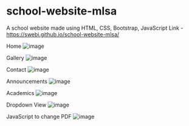 # school-website-mlsa
A school website made using HTML, CSS, Bootstrap, JavaScript 
Link - https://swebi.github.io/school-website-mlsa/

Home
![image](https://github.com/Swebi/school-website-mlsa/assets/82446436/475d6acd-2833-4dc9-8c7c-46accbc932cd)


Gallery
![image](https://github.com/Swebi/school-website-mlsa/assets/82446436/5d47a456-7abc-47cd-92cc-d262e19856e0)

Contact
![image](https://github.com/Swebi/school-website-mlsa/assets/82446436/0f9e4186-52c8-490b-882b-8e625f165283)

Announcements
![image](https://github.com/Swebi/school-website-mlsa/assets/82446436/d8f93c8a-8a7a-4d8f-8a0d-7e0c47ef1815)

Academics
![image](https://github.com/Swebi/school-website-mlsa/assets/82446436/6a49aff3-328d-4faf-8365-e20ad4968621)

Dropdown View
![image](https://github.com/Swebi/school-website-mlsa/assets/82446436/844dc625-8c32-4d0d-b0ea-0fc467544c0d)

JavaScript to change PDF
![image](https://github.com/Swebi/school-website-mlsa/assets/82446436/eb307db5-e373-47d6-a637-45d5597727ab)







